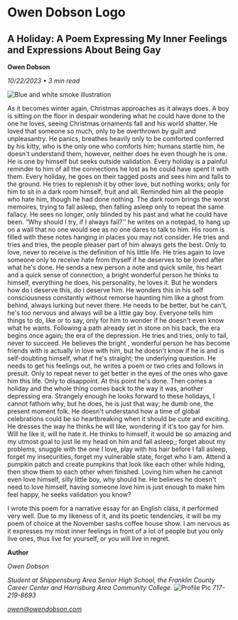 # Owen Dobson Logo

## A Holiday: A Poem Expressing My Inner Feelings and Expressions About Being Gay

**Owen Dobson**

*10/22/2023 • 3 min read*

![Blue and white smoke illustration](/aholidaycover.avif)

As it becomes winter again, Christmas approaches as it always does. A boy is sitting on the floor in despair wondering what he could have done to the one he loves, 
seeing Christmas ornaments fall and his world shatter. He loved that someone so much, only to be overthrown by guilt and unpleasantry. He panics, breathes heavily only 
to be comforted conferred by his kitty, who is the only one who comforts him; humans startle him, he doesn't understand them, however, neither does he even though he is one.
He is one by himself but seeks outside validation. Every holiday is a painful reminder to him of all the connections he lost as he could have spent it with them. Every holiday, 
he goes on their tagged posts and sees him and falls to the ground. He tries to replenish it by other love, but nothing works; only for him to sit in a dark room himself, fruit and all. 
Reminded him all the people who hate him, though he had done nothing. The dark room brings the worst memoires, trying to fall asleep, then falling asleep only to repeat the same fallacy. 
He sees no longer, only blinded by his past and what he could have been. “Why should I try, if I always fail?'' he writes on a notepad, to hang up on a wall that no one would see as no one dares to talk to him. 
His room is filled with these notes hanging in places you may not consider. He tries and tries and tries, the people pleaser part of him always gets the best. Only to love, never to receive is the definition 
of his little life. He tries again to love someone only to receive hate from thyself if he deserves to be loved after what he's done. He sends a new person a note and quick smile, his heart and a quick sense 
of connection, a bright wonderful person he thinks to himself, everything he does, his personality, he loves it. But he wonders how do i deserve this, do i deserve him. He wonders this in his self consciousness 
constantly without remorse haunting him like a ghost from behind, always lurking but never there. He needs to be better, but he can't, he's too nervous and always will be a little gay boy. Everyone tells him things to do,
like or to say, only for him to wonder if he doesn't even know what he wants. Following a path already set in stone on his back, the era begins once again; the era of the depression. He tries and tries, only to fail, 
never to succeed. He believes the bright , wonderful person he has become friends with is actually in love with him, but he doesn't know if he is and is self-doubting himself, what if he's straight; the underlying question. 
He needs to get his feelings out, he writes a poem or two cries and follows in presuit. Only to repeat never to get better in the eyes of the ones who gave him this life. Only to disappoint. At this point he's done. 
Then comes a holiday and the whole thing comes back to the way it was, another depressing era. Strangely enough he looks forward to these holidays, I cannot fathom why, but he does, he is just that way; he dumb one, the present moment folk. He doesn't understand how a time of global celebrations could be so heartbreaking when it should be cute and exciting. He dresses the way he thinks he will like, wondering if it's too gay for him. Will he like it, will he hate it.
He thinks to himself, it would be so amazing and my utmost goal to just lie my head on him and fall asleep,; forget about my problems, snuggle with the one I love, play with his hair before I fall asleep, forget my insecurities,
 forget my vulnerable state, forget who Ii am. Attend a pumpkin patch and create pumpkins that look like each other while hiding, then show them to each other when finished. Loving him when he cannot even love himself, 
 silly little boy, why should he. He believes he doesn't need to love himself, having someone love him is just enough to make him feel happy, he seeks validation you know?

I wrote this poem for a narrative essay for an English class, it performed very well. Due to my likeness of it, and its poetic tendencies, it will be my poem of choice at the November sashs coffee house show. I am nervous as it expresses my most inner feelings in front of a lot of people but you only live ones, thus live for yourself, or you will live in regret. 

**Author**

*Owen Dobson*

*Student at Shippensburg Area Senior High School, the Franklin County Career Center and Harrisburg Area Community College.*
![Profile Pic](/owen.png)
*717-219-8693*

*owen@owendobson.com*
